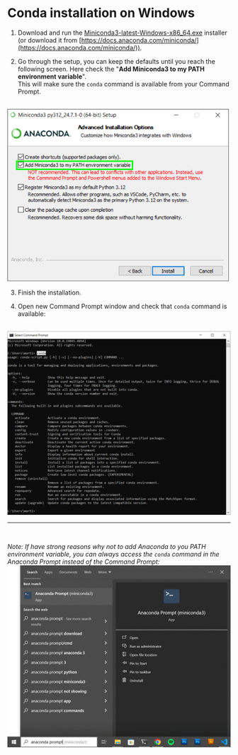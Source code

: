# Conda installation on Windows

1. Download and run the [Miniconda3-latest-Windows-x86_64.exe](https://repo.anaconda.com/miniconda/Miniconda3-latest-Windows-x86_64.exe) installer (or download it from [https://docs.anaconda.com/miniconda/](https://docs.anaconda.com/miniconda/)).

2. Go through the setup, you can keep the defaults until you reach the following screen. Here check the "**Add Miniconda3 to my PATH environment variable**".<br>This will make sure the `conda` command is available from your Command Prompt.
<br>
<img src="installer.png" width="500"/>

3. Finish the installation.

4. Open new Command Prompt window and check that `conda` command is available:
<br>
<img src="cmd.png" width="800"/>

<br>

___

<br>

*Note: If have strong reasons why not to add Anaconda to you PATH environment variable, you can always access the `conda` command in the Anaconda Prompt instead of the Command Prompt:*
<br>
<img src="anaconda_prompt.png" width="700"/>
